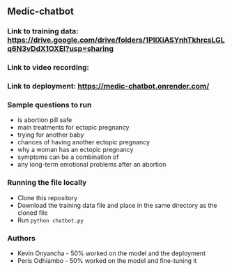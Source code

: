 ## Medic-chatbot

### Link to training data: https://drive.google.com/drive/folders/1PllXiASYnhTkhrcsLGLq6N3vDdX1OXEl?usp=sharing

### Link to video recording:

### Link to deployment: https://medic-chatbot.onrender.com/

### Sample questions to run
- is abortion pill safe
- main treatments for ectopic pregnancy
- trying for another baby
- chances of having another ectopic pregnancy
- why a woman has an ectopic pregnancy
- symptoms can be a combination of
- any long-term emotional problems after an abortion

### Running the file locally
- Clone this repository
- Download the training data file and place in the same directory as the cloned file
- Run  `python chatbot.py`

### Authors
- Kevin Onyancha - 50% worked on the model and the deployment
- Peris Odhiambo - 50% worked on the model and fine-tuning it
